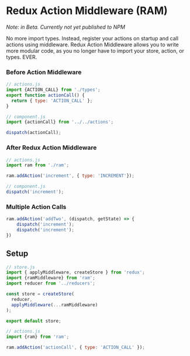 # Redux Action Middleware (RAM)

*Note: in Beta. Currently not yet published to NPM*

No more import types. Instead, register your actions on startup and call actions using middleware. Redux Action Middleware allows you to write more modular code, as you no longer have to import your store, action, or types. EVER.

### Before Action Middleware

```js
// actions.js
import {ACTION_CALL} from './types';
export function actionCall() {
  return { type: 'ACTION_CALL' };
}

// component.js
import {actionCall} from '../../actions';

dispatch(actionCall);
```

### After Redux Action Middleware

```js
// actions.js
import ram from './ram';

ram.addAction('increment', { type: 'INCREMENT'});

// component.js
dispatch('increment');
```


### Multiple Action Calls

```js
ram.addAction('addTwo', (dispatch, getState) => {
	dispatch('increment');
	dispatch('increment');
})
```

## Setup

```js
// store.js
import { applyMiddleware, createStore } from 'redux';
import {ramMiddleware} from 'ram';
import reducer from '../reducers';

const store = createStore(
  reducer,
  applyMiddleware(...ramMiddleware)
);

export default store;

// actions.js
import {ram} from 'ram';

ram.addAction('actionCall', { type: 'ACTION_CALL' });
```
